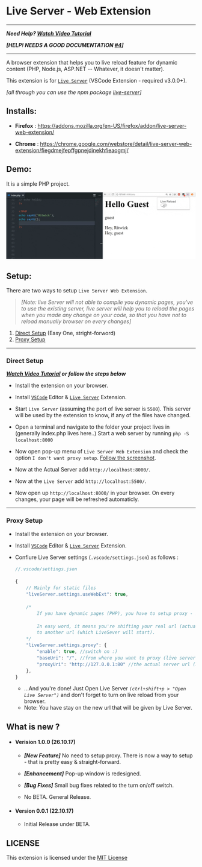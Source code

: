 # Live Server - Web Extension

<hr>

***Need Help? [Watch Video Tutorial](https://www.youtube.com/watch?v=54wcX1G2GH8)***


***[HELP! NEEDS A GOOD DOCUMENTATION [#4](https://github.com/ritwickdey/live-server-web-extension/issues/4)]***

<hr>

A browser extension that helps you to live reload feature for dynamic content (PHP, Node.js, ASP.NET -- Whatever, it doesn't matter). 

This extension is for [`Live Server`](https://marketplace.visualstudio.com/items?itemName=ritwickdey.LiveServer) (VSCode Extension - required v3.0.0+).

*[all through you can use the npm package [live-server](https://www.npmjs.com/package/live-server)]*

## Installs: 
* **Firefox** : https://addons.mozilla.org/en-US/firefox/addon/live-server-web-extension/

* **Chrome** : https://chrome.google.com/webstore/detail/live-server-web-extension/fiegdmejfepffgpnejdinekhfieaogmj/

## Demo: 
It is a simple PHP project.

![](./img/screenshots/live-server-web-extension.gif)

## Setup: 
There are two ways to setup `Live Server Web Extension`. 

>_[Note: live Server will not able to compile you dynamic pages, you've to use the existing server, live server will help you to reload the pages when you made any change on your code, so that you have not to reload manually browser on every changes]_

1.  [Direct Setup](#direct-setup) (Easy One, stright-forword) 
2.  [Proxy Setup](#proxy-setup)
  ----------
  
### Direct Setup

***[Watch Video Tutorial](https://www.youtube.com/watch?v=54wcX1G2GH8) or follow the steps below***

* Install the extension on your browser.

* Install [`VSCode`](https://code.visualstudio.com/download) Editor & [`Live Server`](https://marketplace.visualstudio.com/items?itemName=ritwickdey.LiveServer) Extension.

* Start `Live Server` (assuming the port of live server is `5500`). This server will be used by the extension to know, if any of the files have changed.

* Open a terminal and navigate to the folder your project lives in (generally index.php lives here..) Start a web server by running `php -S localhost:8000`

* Now open pop-up menu of `Live Server Web Extension` and check the option `I don't want proxy setup`. [Follow the screenshot](./img/screenshots/live-server-web-extension-easy-setup.png).

* Now at the Actual Server add `http://localhost:8000/`.
* Now at the `Live Server` add `http://localhost:5500/`.

* Now open up `http://localhost:8000/` in your browser. On every changes, your page will be refreshed automaticly.


----------

### Proxy Setup

* Install the extension on your browser.
* Install [`VSCode`](https://code.visualstudio.com/download) Editor & [`Live Server`](https://marketplace.visualstudio.com/items?itemName=ritwickdey.LiveServer) Extension. 
* Confiure Live Server settings (`.vscode/settings.json`) as follows :
 
    ```js
    //.vscode/settings.json

    {
        // Mainly for static files
        "liveServer.settings.useWebExt": true,

        /*
            If you have dynamic pages (PHP), you have to setup proxy - it's pretty easy. 

            In easy word, it means you're shifting your real url (actual PHP url) 
            to another url (which LiveSever will start).
        */
        "liveServer.settings.proxy": {
            "enable": true, //switch on :)
            "baseUri": "/", //from where you want to proxy (live server).  
            "proxyUri": "http://127.0.0.1:80" //the actual server url (NOT live server).
        },
    }

    ```
    * ...And you're done! Just Open Live Server _`(ctrl+shift+p > "Open Live Server")`_ and don't forget to turn on live reload from your browser.
    * Note: You have stay on the new url that will be given by Live Server.


## What is new ?

* #### Verision 1.0.0 (26.10.17)
    * ***[New Feature]*** No need to setup proxy. There is now a way to setup - that is pretty easy & straight-forward.

    * ***[Enhancement]*** Pop-up window is redesigned.

    * ***[Bug Fixes]*** Small bug fixes related to the turn on/off switch.

    * No BETA. General Release.
* #### Version 0.0.1 (22.10.17)
    *  Initial Release under BETA.


## LICENSE
This extension is licensed under the [MIT License](./LICENSE)
